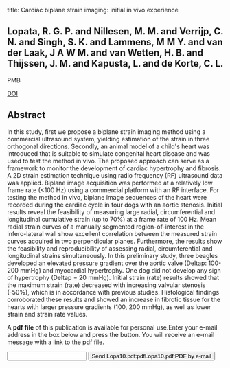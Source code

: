title: Cardiac biplane strain imaging: initial in vivo experience

## Lopata, R. G. P. and Nillesen, M. M. and Verrijp, C. N. and Singh, S. K. and Lammens, M M Y. and van der Laak, J A W M. and van Wetten, H. B. and Thijssen, J. M. and Kapusta, L. and de Korte, C. L.
PMB

<a href="https://doi.org/10.1088/0031-9155/55/4/004">DOI</a>

## Abstract
In this study, first we propose a biplane strain imaging method using a commercial ultrasound system, yielding estimation of the strain in three orthogonal directions. Secondly, an animal model of a child's heart was introduced that is suitable to simulate congenital heart disease and was used to test the method in vivo. The proposed approach can serve as a framework to monitor the development of cardiac hypertrophy and fibrosis. A 2D strain estimation technique using radio frequency (RF) ultrasound data was applied. Biplane image acquisition was performed at a relatively low frame rate (<100 Hz) using a commercial platform with an RF interface. For testing the method in vivo, biplane image sequences of the heart were recorded during the cardiac cycle in four dogs with an aortic stenosis. Initial results reveal the feasibility of measuring large radial, circumferential and longitudinal cumulative strain (up to 70%) at a frame rate of 100 Hz. Mean radial strain curves of a manually segmented region-of-interest in the infero-lateral wall show excellent correlation between the measured strain curves acquired in two perpendicular planes. Furthermore, the results show the feasibility and reproducibility of assessing radial, circumferential and longitudinal strains simultaneously. In this preliminary study, three beagles developed an elevated pressure gradient over the aortic valve (Deltap: 100-200 mmHg) and myocardial hypertrophy. One dog did not develop any sign of hypertrophy (Deltap = 20 mmHg). Initial strain (rate) results showed that the maximum strain (rate) decreased with increasing valvular stenosis (-50%), which is in accordance with previous studies. Histological findings corroborated these results and showed an increase in fibrotic tissue for the hearts with larger pressure gradients (100, 200 mmHg), as well as lower strain and strain rate values.

A <b>pdf file</b> of this publication is available for personal use.Enter your e-mail address in the box below and press the button. You will receive an e-mail message with a link to the pdf file.
<form action="sender.php">  <input type="text" name="email">  <input type="submit" value="Send Lopa10.pdf:pdfLopa10.pdf:PDF by e-mail"></form>